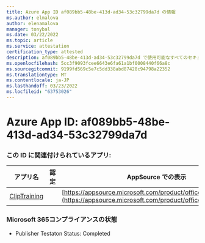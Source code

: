 ```yaml
---
title: Azure App ID af089bb5-48be-413d-ad34-53c32799da7d の情報
ms.author: elmalova
author: elenamalova
manager: tonybal
ms.date: 03/22/2022
ms.topic: article
ms.service: attestation
certification_type: attested
description: af089bb5-48be-413d-ad34-53c32799da7d で使用可能なすべてのセキュリティおよびコンプライアンス情報。
ms.openlocfilehash: 5cc3f9093fcee6643e6fa61a1bf0008440f66a8c
ms.sourcegitcommit: 9199fd569c5e7c5dd338abd87428c94798a22352
ms.translationtype: MT
ms.contentlocale: ja-JP
ms.lasthandoff: 03/23/2022
ms.locfileid: "63753026"
---
```

# <a name="azure-app-id-af089bb5-48be-413d-ad34-53c32799da7d"></a>Azure App ID: af089bb5-48be-413d-ad34-53c32799da7d


### <a name="apps-associated-with-this-id"></a>この ID に関連付けられているアプリ:
| **アプリ名** | **認定** | **AppSource での表示** |
|--------------|---------------|-----------------------|
| [ClipTraining](../forward/WA200001687.md) |  | [https://appsource.microsoft.com/product/office/WA200001687](https://appsource.microsoft.com/product/office/WA200001687) |

### <a name="microsoft-365-app-compliance-status"></a>Microsoft 365コンプライアンスの状態
- Publisher Testaton Status: Completed
